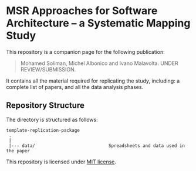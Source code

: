 # MSR Approaches for Software Architecture – a Systematic Mapping Study
This repository is a companion page for the following publication:
> Mohamed Soliman, Michel Albonico and Ivano Malavolta. UNDER REVIEW/SUBMISSION. 

It contains all the material required for replicating the study, including: a complete list of papers, and all the data analysis phases.

## Repository Structure
The directory is structured as follows:

    template-replication-package
     .
     |
     |--- data/                            Spreadsheets and data used in the paper                 


This repository is licensed under [MIT license](https://opensource.org/licenses/MIT).
